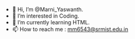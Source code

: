 - 👋 Hi, I’m @Marni_Yaswanth.
- 👀 I’m interested in Coding.
- 🌱 I’m currently learning HTML.
- 📫 How to reach me : mm6543@srmist.edu.in

<!---
mm6543/mm6543 is a ✨ special ✨ repository because its `README.md` (this file) appears on your GitHub profile.
You can click the Preview link to take a look at your changes.
--->
